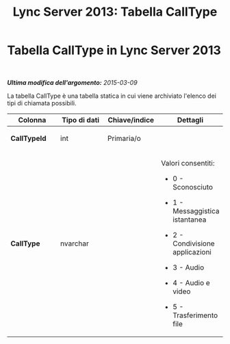 ﻿---
title: 'Lync Server 2013: Tabella CallType'
TOCTitle: Tabella CallType
ms:assetid: a1d7187c-f851-4967-88ea-73922911ee7a
ms:mtpsurl: https://technet.microsoft.com/it-it/library/Gg412752(v=OCS.15)
ms:contentKeyID: 49301527
ms.date: 08/24/2015
mtps_version: v=OCS.15
ms.translationtype: HT
---

# Tabella CallType in Lync Server 2013

 

_**Ultima modifica dell'argomento:** 2015-03-09_

La tabella CallType è una tabella statica in cui viene archiviato l'elenco dei tipi di chiamata possibili.


<table>
<colgroup>
<col style="width: 25%" />
<col style="width: 25%" />
<col style="width: 25%" />
<col style="width: 25%" />
</colgroup>
<thead>
<tr class="header">
<th>Colonna</th>
<th>Tipo di dati</th>
<th>Chiave/indice</th>
<th>Dettagli</th>
</tr>
</thead>
<tbody>
<tr class="odd">
<td><p><strong>CallTypeId</strong></p></td>
<td><p>int</p></td>
<td><p>Primaria/o</p></td>
<td><p></p></td>
</tr>
<tr class="even">
<td><p><strong>CallType</strong></p></td>
<td><p>nvarchar</p></td>
<td><p></p></td>
<td><p>Valori consentiti:</p>
<ul>
<li><p>0 - Sconosciuto</p></li>
<li><p>1 - Messaggistica istantanea</p></li>
<li><p>2 - Condivisione applicazioni</p></li>
<li><p>3 - Audio</p></li>
<li><p>4 - Audio e video</p></li>
<li><p>5 - Trasferimento file</p></li>
</ul></td>
</tr>
</tbody>
</table>


